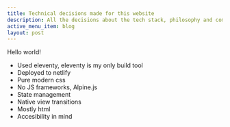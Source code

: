 ```yaml
---
title: Technical decisions made for this website
description: All the decisions about the tech stack, philosophy and compromises I made for this website
active_menu_item: blog
layout: post
---
```


Hello world!

- Used eleventy, eleventy is my only build tool
- Deployed to netlify
- Pure modern css
- No JS frameworks, Alpine.js
- State management
- Native view transitions
- Mostly html
- Accesibility in mind

